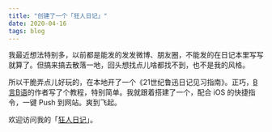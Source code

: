 ```yaml
---
title: "创建了一个「狂人日记」"
date: 2020-04-16
tags: blog
---
```


我最近想法特别多，以前都是能发的发发微博、朋友圈，不能发的在日记本里写写就算了。但搞来搞去散落一地，回头想找点儿啥都找不到，也不是我的风格。

所以干脆弄点儿好玩的，在本地开了一个《21世纪鲁迅日记见习指南》。正巧，[B言B语](https://bb.daibor.cn/)的作者写了个教程，特别简单。我就跟着搭建了一个，配合 iOS 的快捷指令，一键 Push 到网站。爽到飞起。

欢迎访问我的「[狂人日记](https://bb.elizen.me)」。
